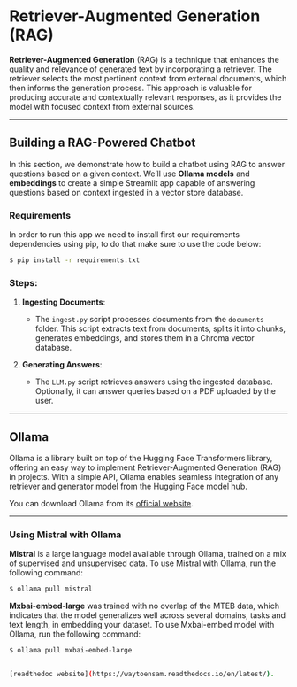 # Retriever-Augmented Generation (RAG)

**Retriever-Augmented Generation** (RAG) is a technique that enhances the quality and relevance of generated text by incorporating a retriever. The retriever selects the most pertinent context from external documents, which then informs the generation process. This approach is valuable for producing accurate and contextually relevant responses, as it provides the model with focused context from external sources.

---

## Building a RAG-Powered Chatbot

In this section, we demonstrate how to build a chatbot using RAG to answer questions based on a given context. We’ll use **Ollama models** and **embeddings** to create a simple Streamlit app capable of answering questions based on context ingested in a vector store database.

### Requirements 
In order to run this app we need to install first our requirements dependencies using pip, to do that make sure to use the code below:
```bash
$ pip install -r requirements.txt

```

### Steps:

1. **Ingesting Documents**: 
   - The `ingest.py` script processes documents from the `documents` folder. This script extracts text from documents, splits it into chunks, generates embeddings, and stores them in a Chroma vector database.
   
2. **Generating Answers**:
   - The `LLM.py` script retrieves answers using the ingested database. Optionally, it can answer queries based on a PDF uploaded by the user.

---



## Ollama

Ollama is a library built on top of the Hugging Face Transformers library, offering an easy way to implement Retriever-Augmented Generation (RAG) in projects. With a simple API, Ollama enables seamless integration of any retriever and generator model from the Hugging Face model hub. 

You can download Ollama from its [official website](https://ollama.com/).


---

### Using Mistral with Ollama

**Mistral** is a large language model available through Ollama, trained on a mix of supervised and unsupervised data. To use Mistral with Ollama, run the following command:

```bash
$ ollama pull mistral
```

**Mxbai-embed-large**  was trained with no overlap of the MTEB data, which indicates that the model generalizes well across several domains, tasks and text length, in embedding your dataset. To use Mxbai-embed model with Ollama, run the following command: 
```bash
$ ollama pull mxbai-embed-large


[readthedoc website](https://waytoensam.readthedocs.io/en/latest/).




```



